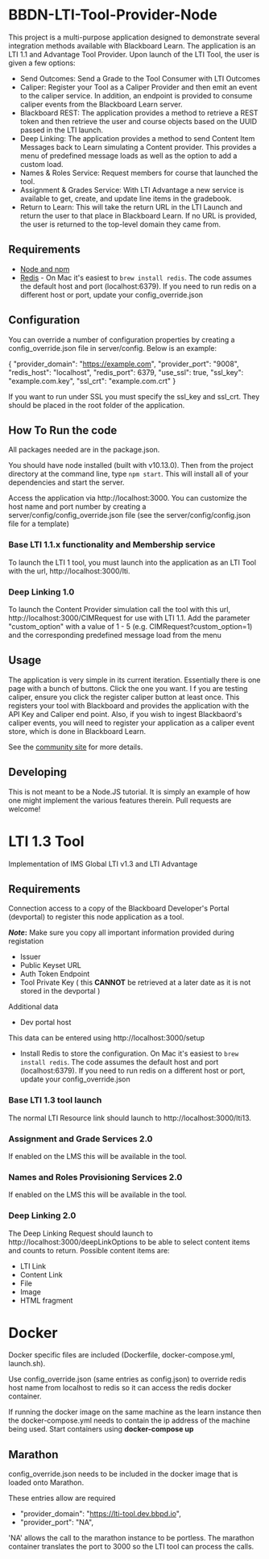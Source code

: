 # BBDN-LTI-Tool-Provider-Node
This project is a multi-purpose application designed to demonstrate several integration methods available with Blackboard Learn. The application is an LTI 1.1 and Advantage Tool Provider.
Upon launch of the LTI Tool, the user is given a few options:

- Send Outcomes: Send a Grade to the Tool Consumer with LTI Outcomes
- Caliper: Register your Tool as a Caliper Provider and then emit an event to the caliper service. In addition, an endpoint is provided to consume caliper events from the Blackboard Learn server.
- Blackboard REST: The application provides a method to retrieve a REST token and then retrieve the user and course objects based on the UUID passed in the LTI launch.
- Deep Linking: The application provides a method to send Content Item Messages back to Learn simulating a Content provider. This provides a menu of predefined message loads as well as the option to add a custom load.
- Names & Roles Service: Request members for course that launched the tool.
- Assignment & Grades Service: With LTI Advantage a new service is available to get, create, and update line items in the gradebook.
- Return to Learn: This will take the return URL in the LTI Launch and return the user to that place in Blackboard Learn. If no URL is provided, the user is returned to the top-level domain they came from.

## Requirements
- [Node and npm](http://nodejs.org)
- [Redis](http:redis.io) - On Mac it's easiest to `brew install redis`. The code assumes the default
host and port (localhost:6379). If you need to run redis on a different host or port, update your config_override.json

## Configuration
You can override a number of configuration properties by creating a config_override.json file in server/config. Below is an example:

{
  "provider_domain": "https://example.com",
  "provider_port": "9008",
  "redis_host": "localhost",
  "redis_port": 6379,
  "use_ssl": true,
  "ssl_key": "example.com.key",
  "ssl_crt": "example.com.crt"
}

If you want to run under SSL you must specify the ssl_key and ssl_crt. They should be placed in the root folder of the application.

## How To Run the code
All packages needed are in the package.json. 

You should have node installed (built with v10.13.0). Then from the project directory at the command line, type `npm start`. This will install all of your dependencies and start the server.

Access the application via http://localhost:3000. You can customize the host name and port number by creating a server/config/config_override.json file (see the server/config/config.json file for a template)

### Base LTI 1.1.x functionality and Membership service
To launch the LTI 1 tool, you must launch into the application as an LTI Tool with the url, http://localhost:3000/lti.

### Deep Linking 1.0
To launch the Content Provider simulation call the tool with this url, http://localhost:3000/CIMRequest for use with LTI 1.1.
Add the parameter "custom_option" with a value of 1 - 5 (e.g. CIMRequest?custom_option=1) and the corresponding predefined message load from the menu

## Usage
The application is very simple in its current iteration. Essentially there is one page with a bunch of buttons. Click the one you want. I
f you are testing caliper, ensure you click the register caliper button at least once. This registers your tool with Blackboard and provides the application with the API Key and Caliper end point.
Also, if you wish to ingest Blackbaord's caliper events, you will need to register your application as a caliper event store, which is done in Blackboard Learn.

See the <a href="https://community.blackboard.com/community/developers/standards" target="_blank">community site</a> for more details.

## Developing
This is not meant to be a Node.JS tutorial. It is simply an example of how one might implement the various features therein. Pull requests are welcome!

# LTI 1.3 Tool

Implementation of IMS Global LTI v1.3 and LTI Advantage

## Requirements

Connection access to a copy of the Blackboard Developer's Portal (devportal) to register this node application as a tool.

**_Note_:** Make sure you copy all important information provided during registation
- Issuer
- Public Keyset URL
- Auth Token Endpoint
- Tool Private Key ( this **CANNOT** be retrieved at a later date as it is not stored in the devportal )

Additional data
- Dev portal host

This data can be entered using http://localhost:3000/setup

- Install Redis to store the configuration. On Mac it's easiest to `brew install redis`. The code assumes the default
host and port (localhost:6379). If you need to run redis on a different host or port, update your config_override.json

### Base LTI 1.3 tool launch
The normal LTI Resource link should launch to http://localhost:3000/lti13.

### Assignment and Grade Services 2.0
If enabled on the LMS this will be available in the tool.

### Names and Roles Provisioning Services 2.0
If enabled on the LMS this will be available in the tool.

### Deep Linking 2.0
The Deep Linking Request should launch to http://localhost:3000/deepLinkOptions to be able to select content items and counts to return. Possible content items are:
- LTI Link
- Content Link
- File
- Image
- HTML fragment

# Docker

Docker specific files are included (Dockerfile, docker-compose.yml, launch.sh).

Use config_override.json (same entries as config.json) to override redis host name from localhost to redis so it can access the redis docker container.

If running the docker image on the same machine as the learn instance then the docker-compose.yml needs to contain the ip address of the machine being used. Start containers using __docker-compose up__

## Marathon

config_override.json needs to be included in the docker image that is loaded onto Marathon.

These entries allow are required
*  "provider_domain": "https://lti-tool.dev.bbpd.io",
*  "provider_port": "NA",

'NA' allows the call to the marathon instance to be portless. The marathon container translates the port to 3000 so the LTI tool can process the calls.
